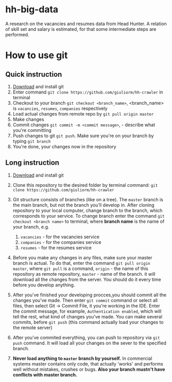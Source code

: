 # hh-big-data
A research on the vacancies and resumes data from Head Hunter. 
A relation of skill set and salary is estimated, for that some intermediate steps are performed.

# How to use git

## Quick instruction

1. [Download](https://git-scm.com/downloads) and install git
2. Enter command `git clone https://github.com/giuliorm/hh-crawler`
in terminal
3. Checkout to your branch `git checkout <branch_name>`,
<branch_name> is `vacancies`, `resumes`, `companies` respectively
3. Load actual changes from remote repo by `git pull origin master`
4. Make changes
5. Commit changes `git commit -m <commit message>`, <commit message> -
describe what you're committing
6. Push changes to git `git push`. Make sure you're on your branch 
by typing `git branch`
7. You're done, your changes now in the repository

## Long instruction

1. [Download](https://git-scm.com/downloads) and install git
1. Clone this repository to the desired folder by terminal command: 
`git clone https://github.com/giuliorm/hh-crawler`
1. Git structure consists of branches (like on a tree). 
The `master` branch is the main branch, but not the branch you'll 
develop in. After cloning repository to your local computer, 
change branch to the branch, which corresponds to your service. 
To change branch enter the command `git checkout <branch name>` to
terminal, where **branch name** is the name of your branch, e.g. 
    1. `vacancies` - for the vacancies service
    1. `companies` - for the companies service
    1. `resumes` - for the resumes service
1. Before you make any changes in any files, make sure your master branch
is actual. To do that, enter the command `git pull origin master`, 
 where `git pull` is a command, `origin` - the name of this repository
 as remote repository, `master` - name of the branch.
it will download all the changes from the server. You should do it
every time before you develop anything.

1. After you've finished your developing procces,you should commit
all the changes you've made. Then enter `git commit` command or select all
files, then select Git -> Commit File, it you're working in the IDE.
Enter the commit message, for example, `Authentication enabled`, which
will tell the rest, what kind of changes you've made. You can make
several commits, before `git push` (this command actually load your
changes to the remote server)

1. After you've commited everything, you can push to repository via 
`git push` command. It will load all your changes on the sever to the
specified branch. 

1. **Never load anything to `master` branch by yourself.** In commercial
systems master contains only code, that actually 'works' and
performs well without mistakes, crushes or bugs. **Also your branch mustn't
have conflicts with master branch.**



